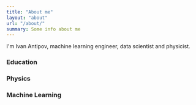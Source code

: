 ```yaml
---
title: "About me"
layout: "about"
url: "/about/"
summary: Some info about me
---
```


I'm Ivan Antipov, machine learning engineer, data scientist and physicist.

### Education

### Physics

### Machine Learning